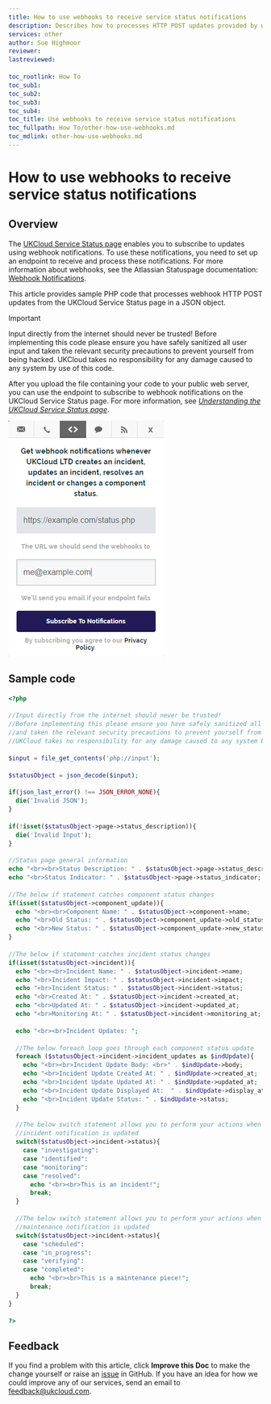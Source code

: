 ```yaml
---
title: How to use webhooks to receive service status notifications
description: Describes how to processes HTTP POST updates provided by webhooks from the UKCloud Service Status page
services: other
author: Sue Highmoor
reviewer:
lastreviewed: 

toc_rootlink: How To
toc_sub1: 
toc_sub2:
toc_sub3:
toc_sub4:
toc_title: Use webhooks to receive service status notifications
toc_fullpath: How To/other-how-use-webhooks.md
toc_mdlink: other-how-use-webhooks.md
---
```


# How to use webhooks to receive service status notifications

## Overview

The [UKCloud Service Status page](https://status.ukcloud.com) enables you to subscribe to updates using webhook notifications. To use these notifications, you need to set up an endpoint to receive and process these notifications. For more information about webhooks, see the Atlassian Statuspage documentation: [Webhook Notifications](https://help.statuspage.io/help/webhook-notifications).

This article provides sample PHP code that processes webhook HTTP POST updates from the UKCloud Service Status page in a JSON object.

> [!IMPORTANT]
> Input directly from the internet should never be trusted! Before implementing this code please ensure you have safely sanitized all user input and taken the relevant security precautions to prevent yourself from being hacked. UKCloud takes no responsibility for any damage caused to any system by use of this code.

After you upload the file containing your code to your public web server, you can use the endpoint to subscribe to webhook notifications on the UKCloud Service Status page. For more information, see [*Understanding the UKCloud Service Status page*](other-ref-status-page.md).

![Webhook notifications](images/other-status-webhook.png)

## Sample code

```php
<?php

//Input directly from the internet should never be trusted!
//Before implementing this please ensure you have safely sanitized all user input
//and taken the relevant security precautions to prevent yourself from being hacked.
//UKCloud takes no responsibility for any damage caused to any system by use of this code.

$input = file_get_contents('php://input');

$statusObject = json_decode($input);

if(json_last_error() !== JSON_ERROR_NONE){
  die('Invalid JSON');
}

if(!isset($statusObject->page->status_description)){
  die('Invalid Input');
}

//Status page general information
echo "<br><br>Status Description: " . $statusObject->page->status_description;
echo "<br>Status Indicator: " . $statusObject->page->status_indicator;

//The below if statement catches component status changes
if(isset($statusObject->component_update)){
  echo "<br><br>Component Name: " . $statusObject->component->name;
  echo "<br>Old Status: " . $statusObject->component_update->old_status;
  echo "<br>New Status: " . $statusObject->component_update->new_status;
}

//The below if statement catches incident status changes
if(isset($statusObject->incident)){
  echo "<br><br>Incident Name: " . $statusObject->incident->name;
  echo "<br>Incident Impact: " . $statusObject->incident->impact;
  echo "<br>Incident Status: " . $statusObject->incident->status;
  echo "<br>Created At: " . $statusObject->incident->created_at;
  echo "<br>Updated At: " . $statusObject->incident->updated_at;
  echo "<br>Monitoring At: " . $statusObject->incident->monitoring_at;

  echo "<br><br>Incident Updates: ";

  //The below foreach loop goes through each component status update
  foreach ($statusObject->incident->incident_updates as $indUpdate){
    echo "<br><br>Incident Update Body: <br>" . $indUpdate->body;
    echo "<br>Incident Update Created At: " . $indUpdate->created_at;
    echo "<br>Incident Update Updated At: " . $indUpdate->updated_at;
    echo "<br>Incident Update Displayed At:  " . $indUpdate->display_at;
    echo "<br>Incident Update Status: " . $indUpdate->status;
  }

  //The below switch statement allows you to perform your actions when an
  //incident notification is updated
  switch($statusObject->incident->status){
    case "investigating":
    case "identified":
    case "monitoring":
    case "resolved":
      echo "<br><br>This is an incident!";
      break;
  }

  //The below switch statement allows you to perform your actions when an
  //maintenance notification is updated
  switch($statusObject->incident->status){
    case "scheduled":
    case "in_progress":
    case "verifying":
    case "completed":
      echo "<br><br>This is a maintenance piece!";
      break;
  }
}

?>
```

## Feedback

If you find a problem with this article, click **Improve this Doc** to make the change yourself or raise an [issue](https://github.com/UKCloud/documentation/issues) in GitHub. If you have an idea for how we could improve any of our services, send an email to <feedback@ukcloud.com>.

